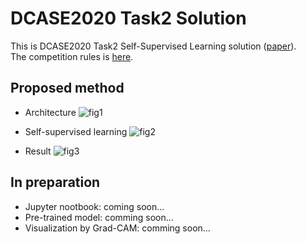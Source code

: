 # DCASE2020 Task2 Solution
This is DCASE2020 Task2 Self-Supervised Learning solution ([paper](https://drive.google.com/file/d/159ZLwL1GFVmJ1_YxmVOathxXTmSbkenN/view?usp=sharing)).  
The competition rules is [here](http://dcase.community/challenge2020/task-unsupervised-detection-of-anomalous-sounds).

## Proposed method
+ Architecture
![fig1](https://github.com/shinmura0/DCASE2020_Task2_Solution-Anomaly_detection-/blob/master/images/architecture.png "fig1")

+ Self-supervised learning
![fig2](https://github.com/shinmura0/DCASE2020_Task2_Solution-Anomaly_detection-/blob/master/images/generate_anomaly_data.png "fig2")

+ Result
![fig3](https://github.com/shinmura0/DCASE2020_Task2_Solution-Anomaly_detection-/blob/master/images/result.png "fig3")

## In preparation
+ Jupyter nootbook: coming soon...
+ Pre-trained model: comming soon...
+ Visualization by Grad-CAM: comming soon...

